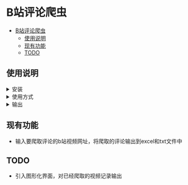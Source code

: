 # B站评论爬虫

<!-- TOC -->
- [B站评论爬虫](#b站评论爬虫)
  - [使用说明](#使用说明)
  - [现有功能](#现有功能)
  - [TODO](#todo)
<!-- /TOC -->

## 使用说明

<details>
<summary>安装</summary>

克隆 repo，在 Python 环境中安装 requirements.txt

```bash
git clone https://github.com/ultralytics/yolov5  # clone
cd bilibili_comment_crawler
pip install -r requirements.txt  # install
```

</details>

<details>
<summary>使用方式</summary>
运行mian.py，输入要爬取的b站视频网址
</details>

<details>
<summary>输出</summary>
输出在当前目录下的output文件夹，包含xls文件和txt文件
</details>

## 现有功能

- 输入要爬取评论的b站视频网址，将爬取的评论输出到excel和txt文件中

## TODO

- 引入图形化界面，对已经爬取的视频记录输出
